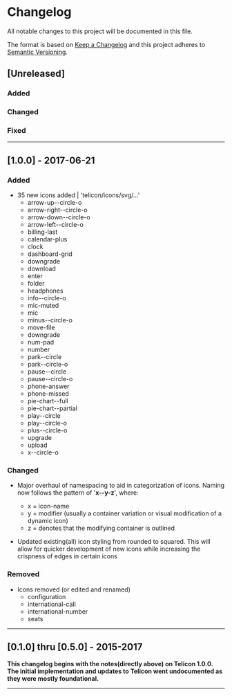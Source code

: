 # Changelog
All notable changes to this project will be documented in this file.

The format is based on [Keep a Changelog](http://keepachangelog.com/en/1.0.0/)
and this project adheres to [Semantic Versioning](http://semver.org/spec/v2.0.0.html).

## [Unreleased]

### Added

### Changed

### Fixed

---

## [1.0.0] - 2017-06-21

### Added
- 35 new icons added | 'telicon/icons/svg/...'
  * arrow-up--circle-o
  * arrow-right--circle-o
  * arrow-down--circle-o
  * arrow-left--circle-o
  * billing-last
  * calendar-plus
  * clock
  * dashboard-grid
  * downgrade
  * download
  * enter
  * folder
  * headphones
  * info--circle-o
  * mic-muted
  * mic
  * minus--circle-o
  * move-file
  * downgrade
  * num-pad
  * number
  * park--circle
  * park--circle-o
  * pause--circle
  * pause--circle-o
  * phone-answer
  * phone-missed
  * pie-chart--full
  * pie-chart--partial
  * play--circle
  * play--circle-o
  * plus--circle-o
  * upgrade
  * upload
  * x--circle-o

### Changed
- Major overhaul of namespacing to aid in categorization of icons. Naming now follows the pattern of '**x--y-z**', where:
  * x = icon-name
  * y = modifier (usually a container variation or visual modification of a dynamic icon)
  * z = denotes that the modifying container is outlined

- Updated existing(all) icon styling from rounded to squared. This will allow for quicker development of new icons while increasing the crispness of edges in certain icons

### Removed
- Icons removed (or edited and renamed)
  * configuration
  * international-call
  * international-number
  * seats

---

## [0.1.0] thru [0.5.0] - 2015-2017

**This changelog begins with the notes(directly above) on Telicon 1.0.0. The initial implementation and updates to Telicon went undocumented as they were mostly foundational.**

---
